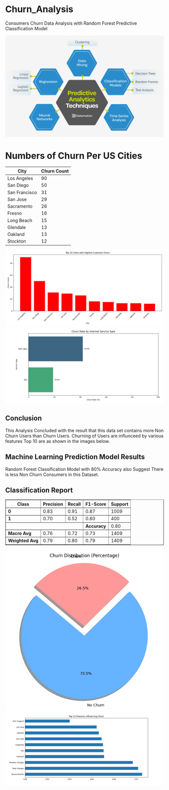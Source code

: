 # Churn_Analysis
Consumers Churn Data Analysis with Random Forest Predictive Classification Model

![Predict Modeling](predicmodel.png)


<h1>Numbers of Churn Per US Cities</h1>

| City           | Churn Count |
|----------------|-------------|
| Los Angeles    | 90          |
| San Diego      | 50          |
| San Francisco  | 31          |
| San Jose       | 29          |
| Sacramento     | 26          |
| Fresno         | 16          |
| Long Beach     | 15          |
| Glendale       | 13          |
| Oakland        | 13          |
| Stockton       | 12          |

![Churn by City](Figure_1.png)
![Churn by Service](Figure_3.png)

<h2>Conclusion</h2>
<pr>This Analysis Concluded with the result that this data set contains more Non Churn Users than Churn Users. Churning of Users are influnceed by various features Top 10 are as shown in the images below. </pr>

<h2>Machine Learning Prediction Model Results</h2>
<pr> Random Forest Classification Model with 80% Accuracy also Suggest There is less Non Churn Consumers in this Dataset. </pr>

<h2>Classification Report</h2>

<table border="1" cellpadding="5" cellspacing="0">
  <thead>
    <tr>
      <th>Class</th>
      <th>Precision</th>
      <th>Recall</th>
      <th>F1-Score</th>
      <th>Support</th>
    </tr>
  </thead>
  <tbody>
    <tr>
      <td><strong>0</strong></td>
      <td>0.83</td>
      <td>0.91</td>
      <td>0.87</td>
      <td>1009</td>
    </tr>
    <tr>
      <td><strong>1</strong></td>
      <td>0.70</td>
      <td>0.52</td>
      <td>0.60</td>
      <td>400</td>
    </tr>
    <tr>
      <td colspan="3"></td>
      <td><strong>Accuracy</strong></td>
      <td>0.80</td>
    </tr>
    <tr>
      <td><strong>Macro Avg</strong></td>
      <td>0.76</td>
      <td>0.72</td>
      <td>0.73</td>
      <td>1409</td>
    </tr>
    <tr>
      <td><strong>Weighted Avg</strong></td>
      <td>0.79</td>
      <td>0.80</td>
      <td>0.79</td>
      <td>1409</td>
    </tr>
  </tbody>
</table>

      
![Churn VS Non Churn](Figure_4.png)
![Factors of Churn](Fig_1.png)

